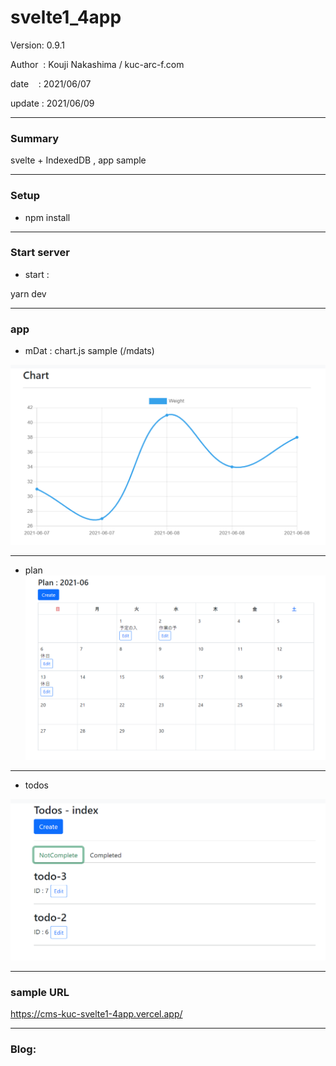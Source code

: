 ﻿# svelte1_4app

 Version: 0.9.1

 Author  : Kouji Nakashima / kuc-arc-f.com

 date    : 2021/06/07 

 update  : 2021/06/09 

***
### Summary

svelte + IndexedDB , app sample

***
### Setup

* npm install

***
### Start server
* start :

yarn dev

***
### app

* mDat : chart.js sample (/mdats)

![img](https://github.com/kuc-arc-f/screen-img/blob/master/web/2021/mdats/ss-chart0608.png?raw=true "")

***
* plan
![img](https://github.com/kuc-arc-f/screen-img/blob/master/web/2021/plan/ss-plan0609.png?raw=true "")

***
* todos

![img](https://github.com/kuc-arc-f/screen-img/blob/master/web/2021/todos/ss-todo0608.png?raw=true "")

***
### sample URL

https://cms-kuc-svelte1-4app.vercel.app/

***
### Blog:


